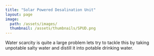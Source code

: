 ```yaml
---
title: "Solar Powered Desalination Unit"
layout: page
image: 
  path: /assets/images/
  thumbnail: /assets/thumbnails/SPUD.png
---
```

Water scarcity is quite a large problem lets try to tackle this by taking unpotable salty water and distill it into potable drinking water.